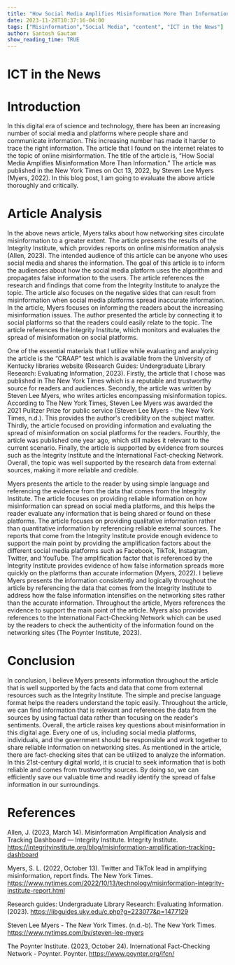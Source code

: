 ```yaml
---
title: "How Social Media Amplifies Misinformation More Than Information"
date: 2023-11-28T10:37:16-04:00
tags: ["Misinformation","Social Media", "content", "ICT in the News"]
author: Santosh Gautam
show_reading_time: TRUE
---
```


# ICT in the News


# Introduction

In this digital era of science and technology, there has been an increasing number of social media and platforms where people share and communicate information. This increasing number has made it harder to trace the right information. The article that I found on the internet relates to the topic of online misinformation. The title of the article is, “How Social Media Amplifies Misinformation More Than Information.” The article was published in the New York Times on Oct 13, 2022, by Steven Lee Myers (Myers, 2022). In this blog post, I am going to evaluate the above article thoroughly and critically.


# Article Analysis

In the above news article, Myers talks about how networking sites circulate misinformation to a greater extent. The article presents the results of the Integrity Institute, which provides reports on online misinformation analysis (Allen, 2023). The intended audience of this article can be anyone who uses social media and shares the information. The goal of this article is to inform the audiences about how the social media platform uses the algorithm and propagates false information to the users. The article references the research and findings that come from the Integrity Institute to analyze the topic. The article also focuses on the negative sides that can result from misinformation when social media platforms spread inaccurate information. In the article, Myers focuses on informing the readers about the increasing misinformation issues. The author presented the article by connecting it to social platforms so that the readers could easily relate to the topic. The article references the Integrity Institute, which monitors and evaluates the spread of misinformation on social platforms. 

One of the essential materials that I utilize while evaluating and analyzing the article is the “CRAAP” test which is available from the University of Kentucky libraries website (Research Guides: Undergraduate Library Research: Evaluating Information, 2023). Firstly, the article that I chose was published in The New York Times which is a reputable and trustworthy source for readers and audiences. Secondly, the article was written by Steven Lee Myers, who writes articles encompassing misinformation topics. According to The New York Times, Steven Lee Myers was awarded the 2021 Pulitzer Prize for public service (Steven Lee Myers - the New York Times, n.d.). This provides the author's credibility on the subject matter. Thirdly, the article focused on providing information and evaluating the spread of misinformation on social platforms for the readers. Fourthly, the article was published one year ago, which still makes it relevant to the current scenario. Finally, the article is supported by evidence from sources such as the Integrity Institute and the International Fact-checking Network. Overall, the topic was well supported by the research data from external sources, making it more reliable and credible. 

Myers presents the article to the reader by using simple language and referencing the evidence from the data that comes from the Integrity Institute. The article focuses on providing reliable information on how misinformation can spread on social media platforms, and this helps the reader evaluate any information that is being shared or found on these platforms. The article focuses on providing qualitative information rather than quantitative information by referencing reliable external sources. The reports that come from the Integrity Institute provide enough evidence to support the main point by providing the amplification factors about the different social media platforms such as Facebook, TikTok, Instagram, Twitter, and YouTube. The amplification factor that is referenced by the Integrity Institute provides evidence of how false information spreads more quickly on the platforms than accurate information (Myers, 2022). I believe Myers presents the information consistently and logically throughout the article by referencing the data that comes from the Integrity Institute to address how the false information intensifies on the networking sites rather than the accurate information. Throughout the article, Myers references the evidence to support the main point of the article. Myers also provides references to the International Fact-Checking Network which can be used by the readers to check the authenticity of the information found on the networking sites (The Poynter Institute, 2023).

# Conclusion

In conclusion, I believe Myers presents information throughout the article that is well supported by the facts and data that come from external resources such as the Integrity Institute. The simple and precise language format helps the readers understand the topic easily. Throughout the article, we can find information that is relevant and references the data from the sources by using factual data rather than focusing on the reader's sentiments. Overall, the article raises key questions about misinformation in this digital age. Every one of us, including social media platforms, individuals, and the government should be responsible and work together to share reliable information on networking sites. As mentioned in the article, there are fact-checking sites that can be utilized to analyze the information. In this 21st-century digital world, it is crucial to seek information that is both reliable and comes from trustworthy sources. By doing so, we can efficiently save our valuable time and readily identify the spread of false information in our surroundings. 



# References
Allen, J. (2023, March 14). Misinformation Amplification Analysis and Tracking Dashboard — Integrity Institute. Integrity Institute. https://integrityinstitute.org/blog/misinformation-amplification-tracking-dashboard

Myers, S. L. (2022, October 13). Twitter and TikTok lead in amplifying misinformation, report finds. The New York Times. https://www.nytimes.com/2022/10/13/technology/misinformation-integrity-institute-report.html

Research guides: Undergraduate Library Research: Evaluating Information. (2023). https://libguides.uky.edu/c.php?g=223077&p=1477129

Steven Lee Myers - The New York Times. (n.d.-b). The New York Times. https://www.nytimes.com/by/steven-lee-myers

The Poynter Institute. (2023, October 24). International Fact-Checking Network - Poynter. Poynter. https://www.poynter.org/ifcn/
